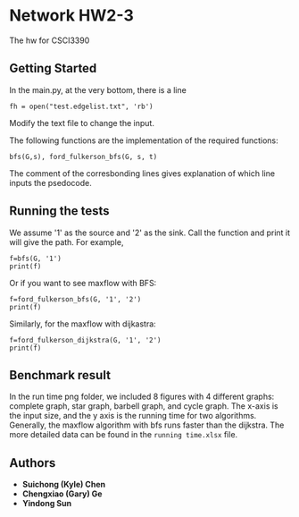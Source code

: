 # Network HW2-3

The hw for CSCI3390

## Getting Started
In the main.py, at the very bottom, there is a line
```
fh = open("test.edgelist.txt", 'rb')
```
Modify the text file to change the input.

The following functions are the implementation of the required functions:
```
bfs(G,s), ford_fulkerson_bfs(G, s, t)
```
The comment of the corresbonding lines gives explanation of which line inputs the psedocode.

## Running the tests
We assume '1' as the source and '2' as the sink. Call the function and print it will give the path. For example,
```
f=bfs(G, '1')
print(f)
```
Or if you want to see maxflow with BFS:
```
f=ford_fulkerson_bfs(G, '1', '2')
print(f)
```
Similarly, for the maxflow with dijkastra:
```
f=ford_fulkerson_dijkstra(G, '1', '2')
print(f)
```

## Benchmark result
In the run time png folder, we included 8 figures with 4 different graphs: complete graph, star graph, barbell graph, and cycle graph.
The x-axis is the input size, and the y axis is the running time for two algorithms. Generally, the maxflow algorithm with bfs runs faster than the dijkstra.
The more detailed data can be found in the ```running time.xlsx``` file.
## Authors

* **Suichong (Kyle) Chen** 
* **Chengxiao (Gary) Ge** 
* **Yindong Sun** 

